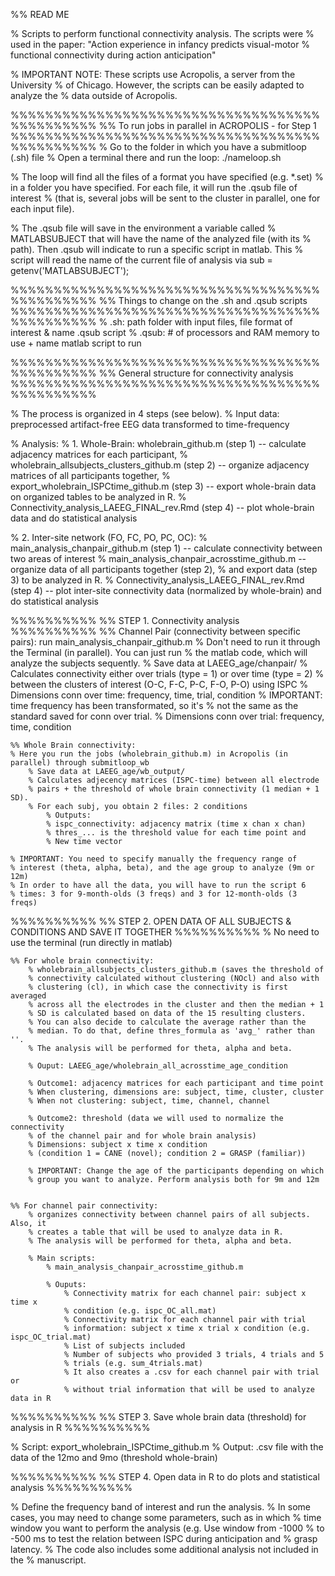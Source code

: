 %% READ ME

% Scripts to perform functional connectivity analysis. The scripts were
% used in the paper: "Action experience in infancy predicts visual-motor 
% functional connectivity during action anticipation"

% IMPORTANT NOTE: These scripts use Acropolis, a server from the University 
% of Chicago. However, the scripts can be easily adapted to analyze the 
% data outside of Acropolis.

%%%%%%%%%%%%%%%%%%%%%%%%%%%%%%%%%%%%%%%%%%%%%%
%% To run jobs in parallel in ACROPOLIS - for Step 1
%%%%%%%%%%%%%%%%%%%%%%%%%%%%%%%%%%%%%%%%%%%%%%
% Go to the folder in which you have a submitloop (.sh) file
% Open a terminal there and run the loop: ./nameloop.sh

% The loop will find all the files of a format you have specified (e.g. *.set)
% in a folder you have specified. For each file, it will run the .qsub file of interest
% (that is, several jobs will be sent to the cluster in parallel, one for each input file). 

% The .qsub file will save in the environment a variable called
% MATLABSUBJECT that will have the name of the analyzed file (with its
% path). Then .qsub will indicate to run a specific script in matlab. This
% script will read the name of the current file of analysis via sub = getenv('MATLABSUBJECT');

%%%%%%%%%%%%%%%%%%%%%%%%%%%%%%%%%%%%%%%%%%%%%%
%% Things to change on the .sh and .qsub scripts
%%%%%%%%%%%%%%%%%%%%%%%%%%%%%%%%%%%%%%%%%%%%%%
% .sh: path folder with input files, file format of interest & name .qsub script
% .qsub: # of processors and RAM memory to use + name matlab script to run

%%%%%%%%%%%%%%%%%%%%%%%%%%%%%%%%%%%%%%%%%%%%%%
%% General structure for connectivity analysis
%%%%%%%%%%%%%%%%%%%%%%%%%%%%%%%%%%%%%%%%%%%%%%

% The process is organized in 4 steps (see below).
% Input data: preprocessed artifact-free EEG data transformed to time-frequency

% Analysis:
% 1. Whole-Brain: wholebrain_github.m (step 1) -- calculate adjacency matrices for each participant, 
% wholebrain_allsubjects_clusters_github.m (step 2) -- organize adjacency matrices of all participants together,
% export_wholebrain_ISPCtime_github.m (step 3) -- export whole-brain data on organized tables to be analyzed in R.
% Connectivity_analysis_LAEEG_FINAL_rev.Rmd (step 4) -- plot whole-brain data and do statistical analysis

% 2. Inter-site network (FO, FC, PO, PC, OC):
% main_analysis_chanpair_github.m (step 1) -- calculate connectivity between two areas of interest
% main_analysis_chanpair_acrosstime_github.m -- organize data of all participants together (step 2), 
% and export data (step 3) to be analyzed in R.
% Connectivity_analysis_LAEEG_FINAL_rev.Rmd (step 4) -- plot inter-site connectivity data (normalized by whole-brain) and do statistical analysis


%%%%%%%%%%
%% STEP 1. Connectivity analysis
%%%%%%%%%%
    %% Channel Pair (connectivity between specific pairs): run main_analysis_chanpair_github.m
        % Don't need to run it through the Terminal (in parallel). You can just run
        % the matlab code, which will analyze the subjects sequently.
        % Save data at LAEEG_age/chanpair/
        % Calculates connectivity either over trials (type = 1) or over time (type = 2)
        % between the clusters of interest (O-C, F-C, P-C, F-O, P-O) using ISPC
            % Dimensions conn over time: frequency, time, trial, condition
                % IMPORTANT: time frequency has been transformated, so it's
                % not the same as the standard saved for conn over trial.
            % Dimensions conn over trial: frequency, time, condition
            
    
    %% Whole Brain connectivity: 
    % Here you run the jobs (wholebrain_github.m) in Acropolis (in parallel) through submitloop_wb
        % Save data at LAEEG_age/wb_output/
        % Calculates adjecency matrices (ISPC-time) between all electrode 
        % pairs + the threshold of whole brain connectivity (1 median + 1 SD).
        % For each subj, you obtain 2 files: 2 conditions
            % Outputs:
            % ispc_connectivity: adjacency matrix (time x chan x chan)
            % thres_... is the threshold value for each time point and
            % New time vector

    % IMPORTANT: You need to specify manually the frequency range of
    % interest (theta, alpha, beta), and the age group to analyze (9m or 12m)
    % In order to have all the data, you will have to run the script 6
    % times: 3 for 9-month-olds (3 freqs) and 3 for 12-month-olds (3 freqs)
            
%%%%%%%%%%
%% STEP 2. OPEN DATA OF ALL SUBJECTS & CONDITIONS AND SAVE IT TOGETHER
%%%%%%%%%%
    % No need to use the terminal (run directly in matlab)
    
    %% For whole brain connectivity:
        % wholebrain_allsubjects_clusters_github.m (saves the threshold of
        % connectivity calculated without clustering (NOcl) and also with
        % clustering (cl), in which case the connectivity is first averaged
        % across all the electrodes in the cluster and then the median + 1
        % SD is calculated based on data of the 15 resulting clusters.
        % You can also decide to calculate the average rather than the
        % median. To do that, define thres_formula as 'avg_' rather than ''.
        % The analysis will be performed for theta, alpha and beta.
        
        % Ouput: LAEEG_age/wholebrain_all_acrosstime_age_condition
       
        % Outcome1: adjacency matrices for each participant and time point 
        % When clustering, dimensions are: subject, time, cluster, cluster
        % When not clustering: subject, time, channel, channel
        
        % Outcome2: threshold (data we will used to normalize the connectivity
        % of the channel pair and for whole brain analysis)
        % Dimensions: subject x time x condition 
        % (condition 1 = CANE (novel); condition 2 = GRASP (familiar))

        % IMPORTANT: Change the age of the participants depending on which
        % group you want to analyze. Perform analysis both for 9m and 12m
        
        
    %% For channel pair connectivity: 
        % organizes connectivity between channel pairs of all subjects. Also, it 
        % creates a table that will be used to analyze data in R. 
        % The analysis will be performed for theta, alpha and beta.
        
        % Main scripts:
            % main_analysis_chanpair_acrosstime_github.m
            
            % Ouputs: 
                % Connectivity matrix for each channel pair: subject x time x
                % condition (e.g. ispc_OC_all.mat)
                % Connectivity matrix for each channel pair with trial
                % information: subject x time x trial x condition (e.g. ispc_OC_trial.mat)
                % List of subjects included
                % Number of subjects who provided 3 trials, 4 trials and 5
                % trials (e.g. sum_4trials.mat)
                % It also creates a .csv for each channel pair with trial or
                % without trial information that will be used to analyze data in R
                          
%%%%%%%%%%
%% STEP 3. Save whole brain data (threshold) for analysis in R
%%%%%%%%%% 

% Script: export_wholebrain_ISPCtime_github.m
% Output: .csv file with the data of the 12mo and 9mo (threshold whole-brain)
        
%%%%%%%%%%
%% STEP 4. Open data in R to do plots and statistical analysis
%%%%%%%%%% 

% Define the frequency band of interest and run the analysis.
% In some cases, you may need to change some parameters, such as in which 
% time window you want to perform the analysis (e.g. Use window from -1000 
% to -500 ms to test the relation between ISPC during anticipation and
% grasp latency.
% The code also includes some additional analysis not included in the
% manuscript.   

